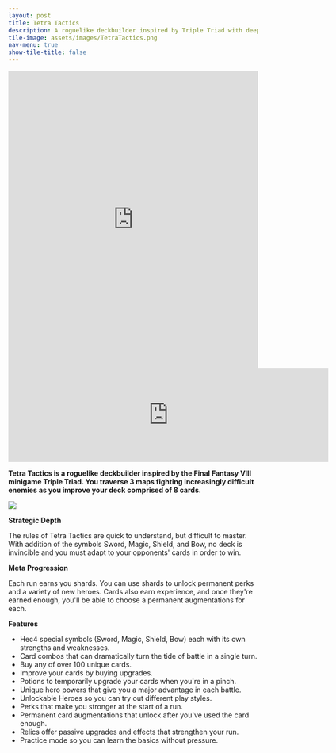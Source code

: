 ```yaml
---
layout: post
title: Tetra Tactics
description: A roguelike deckbuilder inspired by Triple Triad with deep meta-progression and replayability.
tile-image: assets/images/TetraTactics.png
nav-menu: true
show-tile-title: false
---
```


<iframe width="100%" height="600" src="https://www.youtube.com/embed/M6qx5MgSq9M?si=W_79rjKBm_H2kgSR" title="YouTube video player" frameborder="0" allow="accelerometer; autoplay; clipboard-write; encrypted-media; gyroscope; picture-in-picture" referrerpolicy="strict-origin-when-cross-origin" allowfullscreen></iframe>

<iframe src="https://store.steampowered.com/widget/1937110/" frameborder="0" width="646" height="190"></iframe>
<p/>
<p><strong>Tetra Tactics is a roguelike deckbuilder inspired by the Final Fantasy VIII minigame Triple Triad. You traverse 3 maps fighting increasingly difficult enemies as you improve your deck comprised of 8 cards.</strong></p>
<p><img src="/assets/images/TetraTacticsDemo.gif"></p>
<p></p>
<p><strong>Strategic Depth</strong></p>
<p>The rules of Tetra Tactics are quick to understand, but difficult to master. With addition of the symbols Sword, Magic, Shield, and Bow, no deck is invincible and you must adapt to your opponents' cards in order to win.</p>
<p><strong>Meta Progression</strong></p>
<p>Each run earns you shards. You can use shards to unlock permanent perks and a variety of new heroes. Cards also earn experience, and once they're earned enough, you'll be able to choose a permanent augmentations for each.</p>

<p><strong>Features</strong></p>
<ul><li>Hec4 special symbols (Sword, Magic, Shield, Bow) each with its own strengths and weaknesses.
    
</li><li>Card combos that can dramatically turn the tide of battle in a single turn.

</li><li>Buy any of over 100 unique cards.
</li><li>Improve your cards by buying upgrades.
</li><li>Potions to temporarily upgrade your cards when you're in a pinch.
</li><li>Unique hero powers that give you a major advantage in each battle.
</li><li>Unlockable Heroes so you can try out different play styles.
</li><li>Perks that make you stronger at the start of a run.
</li><li>Permanent card augmentations that unlock after you've used the card enough.
</li><li>Relics offer passive upgrades and effects that strengthen your run.
</li><li>Practice mode so you can learn the basics without pressure.    
</li></ul>